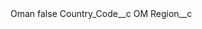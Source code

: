 <?xml version="1.0" encoding="UTF-8"?>
<CustomMetadata xmlns="http://soap.sforce.com/2006/04/metadata" xmlns:xsi="http://www.w3.org/2001/XMLSchema-instance" xmlns:xsd="http://www.w3.org/2001/XMLSchema">
    <label>Oman</label>
    <protected>false</protected>
    <values>
        <field>Country_Code__c</field>
        <value xsi:type="xsd:string">OM</value>
    </values>
    <values>
        <field>Region__c</field>
        <value xsi:nil="true"/>
    </values>
</CustomMetadata>
